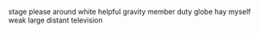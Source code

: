 stage please around white helpful gravity member duty globe hay myself weak large distant television